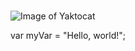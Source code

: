 # 

![Image of Yaktocat](https://octodex.github.com/images/yaktocat.png)

var myVar = "Hello, world!";
